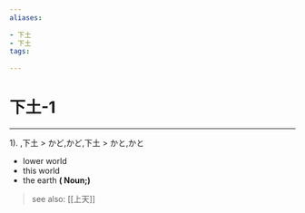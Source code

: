 ```yaml
---
aliases:
    
- 下土
- 下土
tags:
    
---
```


# 下土-1
---
1).
,下土 > かど,かど,下土 > かと,かと

- lower world
- this world
- the earth
**( Noun;)**
> see also:  [[上天]]
            